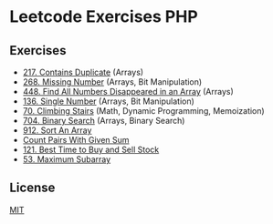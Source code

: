 # Leetcode Exercises PHP

## Exercises

- [217. Contains Duplicate](./src/Easy/ContainsDuplicate217.php) (Arrays)
- [268. Missing Number](./src/Easy/MissingNumber268.php) (Arrays, Bit Manipulation)
- [448. Find All Numbers Disappeared in an Array](./src/Easy/FindAllNumbersDisappearedInAnArray448.php) (Arrays)
- [136. Single Number](./src/Easy/SingleNumber136.php) (Arrays, Bit Manipulation)
- [70. Climbing Stairs](./src/Easy/ClimbingStairs70.php) (Math, Dynamic Programming, Memoization)
- [704. Binary Search](./src/Easy/BinarySearch704.php) (Arrays, Binary Search)
- [912. Sort An Array](./src/Easy/SortAnArray912.php) 
- [Count Pairs With Given Sum](./src/Easy/CountPairsWithGivenSum.php) 
- [121. Best Time to Buy and Sell Stock](./src/Easy/BestTimeToBuyAndSellStock121.php)
- [53. Maximum Subarray](./src/Easy/MaximumSubarray53.php)

## License

[MIT](./LICENSE)
